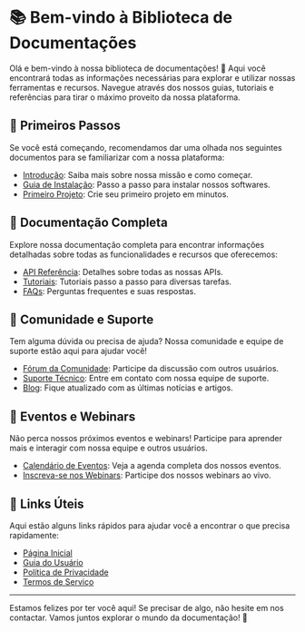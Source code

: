 # 📚 Bem-vindo à Biblioteca de Documentações

Olá e bem-vindo à nossa biblioteca de documentações! 🎉 Aqui você encontrará todas as informações necessárias para explorar e utilizar nossas ferramentas e recursos. Navegue através dos nossos guias, tutoriais e referências para tirar o máximo proveito da nossa plataforma.

## 🚀 Primeiros Passos

Se você está começando, recomendamos dar uma olhada nos seguintes documentos para se familiarizar com a nossa plataforma:

- [Introdução](introduction.md): Saiba mais sobre nossa missão e como começar.
- [Guia de Instalação](installation.md): Passo a passo para instalar nossos softwares.
- [Primeiro Projeto](first_project.md): Crie seu primeiro projeto em minutos.

## 📖 Documentação Completa

Explore nossa documentação completa para encontrar informações detalhadas sobre todas as funcionalidades e recursos que oferecemos:

- [API Referência](api_reference.md): Detalhes sobre todas as nossas APIs.
- [Tutoriais](tutorials.md): Tutoriais passo a passo para diversas tarefas.
- [FAQs](faqs.md): Perguntas frequentes e suas respostas.

## 💬 Comunidade e Suporte

Tem alguma dúvida ou precisa de ajuda? Nossa comunidade e equipe de suporte estão aqui para ajudar você!

- [Fórum da Comunidade](community_forum.md): Participe da discussão com outros usuários.
- [Suporte Técnico](support.md): Entre em contato com nossa equipe de suporte.
- [Blog](blog.md): Fique atualizado com as últimas notícias e artigos.

## 📅 Eventos e Webinars

Não perca nossos próximos eventos e webinars! Participe para aprender mais e interagir com nossa equipe e outros usuários.

- [Calendário de Eventos](events_calendar.md): Veja a agenda completa dos nossos eventos.
- [Inscreva-se nos Webinars](webinars.md): Participe dos nossos webinars ao vivo.

## 🔗 Links Úteis

Aqui estão alguns links rápidos para ajudar você a encontrar o que precisa rapidamente:

- [Página Inicial](index.md)
- [Guia do Usuário](user_guide.md)
- [Política de Privacidade](privacy_policy.md)
- [Termos de Serviço](terms_of_service.md)

---

Estamos felizes por ter você aqui! Se precisar de algo, não hesite em nos contactar. Vamos juntos explorar o mundo da documentação! 🌟


